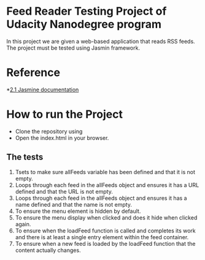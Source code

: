 # Feed Reader Testing Project of Udacity Nanodegree program

In this project we are given a web-based application that reads RSS feeds. The project must be tested using Jasmin framework.


# Reference

*[2.1 Jasmine documentation](https://jasmine.github.io/2.1/introduction.html)

# How to run the Project
- Clone the repository using
- Open the index.html in your browser.
## The tests
1. Tsets to make sure allFeeds variable has been defined and that it is not empty.
2. Loops through each feed in the allFeeds object and ensures it has a URL defined and that the URL is not empty.
3. Loops through each feed in the allFeeds object and ensures it has a name defined and that the name is not empty.
4. To ensure the menu element is hidden by default. 
5. To ensure the menu display when clicked and does it hide when clicked again.
6. To ensure when the loadFeed function is called and completes its work and there is at least a single entry element within the feed container.
7. To ensure when a new feed is loaded by the loadFeed function that the content actually changes.

